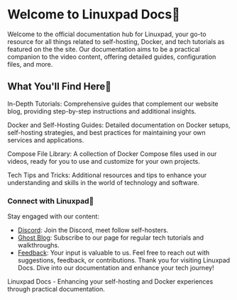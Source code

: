 # Welcome to Linuxpad Docs🧩

Welcome to the official documentation hub for Linuxpad, your go-to resource for all things related to self-hosting, Docker, and tech tutorials as featured on the the site. Our documentation aims to be a practical companion to the video content, offering detailed guides, configuration files, and more.

## What You'll Find Here🧩

In-Depth Tutorials: Comprehensive guides that complement our website blog, providing step-by-step instructions and additional insights.

Docker and Self-Hosting Guides: Detailed documentation on Docker setups, self-hosting strategies, and best practices for maintaining your own services and applications.

Compose File Library: A collection of Docker Compose files used in our videos, ready for you to use and customize for your own projects.

Tech Tips and Tricks: Additional resources and tips to enhance your understanding and skills in the world of technology and software.

### Connect with Linuxpad🧩

Stay engaged with our content:

* [Discord](https://discord.com/.nana12): Join the Discord, meet follow self-hosters.
* [Ghost Blog](http://eepurl.com/iNQkk6): Subscribe to our page for regular tech tutorials and walkthroughs. 
* [Feedback](https://us8.list-manage.com/survey?u=d9fefab1310fe187e815ceca4&id=eb052dfaa6&attribution=false): Your input is valuable to us. Feel free to reach out with suggestions, feedback, or contributions. Thank you for visiting Linuxpad Docs. Dive into our documentation and enhance your tech journey!

Linuxpad Docs - Enhancing your self-hosting and Docker experiences through practical documentation.
